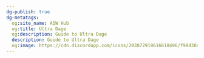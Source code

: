 ```yaml
---
dg-publish: true
dg-metatags:
  og:site_name: AQW Hub
  og:title: Ultra Dage
  og:description: Guide to Ultra Dage
  description: Guide to Ultra Dage
  og:image: https://cdn.discordapp.com/icons/203072919616618496/f98d38c50b06972678eaaa1aa2c0cedf.png
---
```


